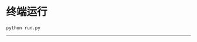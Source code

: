 # 终端运行

```shell
python run.py
```
**********************************************************************************************************************************************************************************************************************************************************************************************************************************************************************************************************************************************************************************************************************************************************************************************************************************************************************************************************************************************************************************************************************************************************************************************************************************************